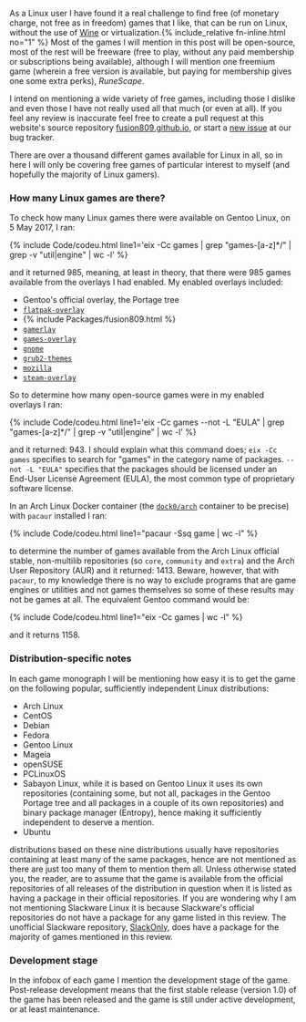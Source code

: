 As a Linux user I have found it a real challenge to find free (of monetary charge, not free as in freedom) games that I like, that can be run on Linux, without the use of [Wine](https://www.winehq.org/) or virtualization.{% include_relative fn-inline.html no="1" %} Most of the games I will mention in this post will be open-source, most of the rest will be freeware (free to play, without any paid membership or subscriptions being available), although I will mention one freemium game (wherein a free version is available, but paying for membership gives one some extra perks), *RuneScape*.

I intend on mentioning a wide variety of free games, including those I dislike and even those I have not really used all that much (or even at all). If you feel any review is inaccurate feel free to create a pull request at this website's source repository [fusion809.github.io](https://github.com/fusion809/fusion809.github.io), or start a [new issue](https://github.com/fusion809/fusion809.github.io/issues/new) at our bug tracker.

There are over a thousand different games available for Linux in all, so in here I will only be covering free games of particular interest to myself (and hopefully the majority of Linux gamers).

<h3 style="margin-right: 0px;">How many Linux games are there?</h3>
To check how many Linux games there were available on Gentoo Linux, on 5 May 2017, I ran:

{% include Code/codeu.html line1='eix -Cc games | grep "games\-[a-z]*\/" | grep -v "util\|engine" | wc -l' %}

and it returned 985, meaning, at least in theory, that there were 985 games available from the overlays I had enabled. My enabled overlays included:

* Gentoo's official overlay, the Portage tree
* [`flatpak-overlay`](https://github.com/fosero/flatpak-overlay)
* {% include Packages/fusion809.html %}
* [`gamerlay`](https://gitweb.gentoo.org/proj/gamerlay.git/)
* [`games-overlay`](https://github.com/hasufell/games-overlay)
* [`gnome`](https://gitweb.gentoo.org/proj/gnome.git/)
* [`grub2-themes`](https://github.com/gentoo/grub2-themes-overlay)
* [`mozilla`](https://gitweb.gentoo.org/proj/mozilla.git/)
* [`steam-overlay`](https://github.com/anyc/steam-overlay)

So to determine how many open-source games were in my enabled overlays I ran:

{% include Code/codeu.html line1='eix -Cc games --not -L "EULA" | grep "games\-[a-z]*\/" | grep -v "util\|engine" | wc -l' %}

and it returned: 943. I should explain what this command does; `eix -Cc games` specifies to search for "games" in the category name of packages. `--not -L "EULA"` specifies that the packages should be licensed under an End-User License Agreement (EULA), the most common type of proprietary software license. 

In an Arch Linux Docker container (the [`dock0/arch`](https://hub.docker.com/r/dock0/arch/) container to be precise) with `pacaur` installed I ran: 

{% include Code/codeu.html line1="pacaur -Ssq game | wc -l" %}

to determine the number of games available from the Arch Linux official stable, non-multilib repositories (so `core`, `community` and `extra`) and the Arch User Repository (AUR) and it returned: 1413. Beware, however, that with `pacaur`, to my knowledge there is no way to exclude programs that are game engines or utilities and not games themselves so some of these results may not be games at all. The equivalent Gentoo command would be:

{% include Code/codeu.html line1="eix -Cc games | wc -l" %}

and it returns 1158. 

<h3 style="margin-right: 0px;">Distribution-specific notes</h3>
In each game monograph I will be mentioning how easy it is to get the game on the following popular, sufficiently independent Linux distributions:

* Arch Linux
* CentOS
* Debian
* Fedora
* Gentoo Linux
* Mageia
* openSUSE
* PCLinuxOS
* Sabayon Linux, while it is based on Gentoo Linux it uses its own repositories (containing some, but not all, packages in the Gentoo Portage tree and all packages in a couple of its own repositories) and binary package manager (Entropy), hence making it sufficiently independent to deserve a mention. 
* Ubuntu

distributions based on these nine distributions usually have repositories containing at least many of the same packages, hence are not mentioned as there are just too many of them to mention them all. Unless otherwise stated you, the reader, are to assume that the game is available from the official repositories of all releases of the distribution in question when it is listed as having a package in their official repositories. If you are wondering why I am not mentioning Slackware Linux it is because Slackware's official repositories do not have a package for any game listed in this review. The unofficial Slackware repository, [SlackOnly](https://slackonly.com/), does have a package for the majority of games mentioned in this review.

<h3 style="margin-right: 0px;">Development stage</h3>
In the infobox of each game I mention the development stage of the game. Post-release development means that the first stable release (version 1.0) of the game has been released and the game is still under active development, or at least maintenance. 
